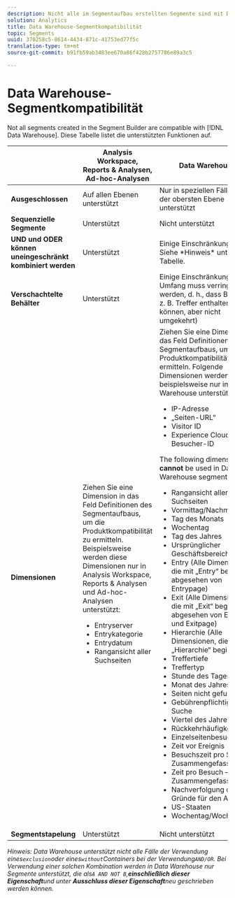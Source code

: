 ```yaml
---
description: Nicht alle im Segmentaufbau erstellten Segmente sind mit Data Warehouse kompatibel. Diese Tabelle listet die unterstützten Funktionen auf.
solution: Analytics
title: Data Warehouse-Segmentkompatibilität
topic: Segments
uuid: 370258c5-8614-4434-871c-41753ed77f5c
translation-type: tm+mt
source-git-commit: b91fb59ab3483ee670a86f428b2757786e89a3c5

---
```



# Data Warehouse-Segmentkompatibilität

Not all segments created in the Segment Builder are compatible with [!DNL Data Warehouse]. Diese Tabelle listet die unterstützten Funktionen auf.

<table id="table_BBB1DAFDF85041598FA4AF869172CF7F"> 
 <thead> 
  <tr> 
   <th colname="col1" class="entry"> </th> 
   <th colname="col2" class="entry"> Analysis Workspace, Reports &amp; Analysen, Ad-hoc-Analysen </th> 
   <th colname="col3" class="entry"> Data Warehouse </th> 
  </tr> 
 </thead>
 <tbody> 
  <tr> 
   <td colname="col1"> <b>Ausgeschlossen</b> </td> 
   <td colname="col2"> Auf allen Ebenen unterstützt </td> 
   <td colname="col3"> Nur in speziellen Fällen auf der obersten Ebene unterstützt </td> 
  </tr> 
  <tr> 
   <td colname="col1"> <b>Sequenzielle Segmente</b> </td> 
   <td colname="col2"> Unterstützt </td> 
   <td colname="col3"> Nicht unterstützt </td> 
  </tr> 
  <tr> 
   <td colname="col1"> <b>UND und ODER können uneingeschränkt kombiniert werden</b> </td> 
   <td colname="col2"> Unterstützt </td> 
   <td colname="col3"> Einige Einschränkungen. Siehe *Hinweis* unten Tabelle. </td> 
  </tr> 
  <tr> 
   <td colname="col1"> <b>Verschachtelte Behälter</b> </td> 
   <td colname="col2"> Unterstützt </td> 
   <td colname="col3"> Einige Einschränkungen (der Umfang muss verringert werden, d. h., dass Besucher z. B. Treffer enthalten können, aber nicht umgekehrt) </td> 
  </tr> 
  <tr> 
   <td colname="col1"> <b>Dimensionen</b> </td> 
   <td colname="col2">Ziehen Sie eine Dimension in das Feld <span class="uicontrol">Definitionen</span> des Segmentaufbaus, um die Produktkompatibilität zu ermitteln. Beispielsweise werden diese Dimensionen nur in Analysis Workspace, Reports &amp; Analysen und Ad-hoc-Analysen unterstützt: 
    <ul id="ul_BD708CC3A16743F49F998D1046EC70A3"> 
     <li id="li_240DA619D50B4336ACD9117BF59AF10A">Entryserver </li> 
     <li id="li_222D4D4116674EF8A52945CCB9C78719">Entrykategorie </li> 
     <li id="li_5A43C846E2EA4EFCB892DE9E0607C68C">Entrydatum </li> 
     <li id="li_8E9CABBE04FC4A7A9A5D2BDD34AD3C87">Rangansicht aller Suchseiten </li> 
    </ul> </td> 
   <td colname="col3"> Ziehen Sie eine Dimension in das Feld <span class="uicontrol">Definitionen</span> des Segmentaufbaus, um die Produktkompatibilität zu ermitteln. Folgende Dimensionen werden beispielsweise nur in Data Warehouse unterstützt: 
    <ul id="ul_61A5B314CCCF497DB0385324E3309E22"> 
     <li id="li_1254089BDFAE4E0F8E51CB1511BBBF53">IP-Adresse </li> 
     <li id="li_D8E040F77A8C46A084547F4FE685CB10">„Seiten-URL“ </li> 
     <li id="li_4C79AE900CF6458780C124143DC6FA5B">Visitor ID </li> 
     <li id="li_4EC10645DE9740609D8DDFD4F668FE67">Experience Cloud-Besucher-ID </li> 
    </ul> <p>The following dimensions <b>cannot </b>be used in Data Warehouse segments: </p> 
    <ul id="ul_FE143F6D1ABF45DAA444E1B5691C7D4F"> 
     <li id="li_E77F3CC45BA04674B857FE5AB19D56F1">Rangansicht aller Suchseiten </li> 
     <li id="li_95E1549C13F14BA0B32686401EE78E31">Vormittag/Nachmittag </li> 
     <li id="li_6F1C8FC2E7674A0CA14B70B65784D896">Tag des Monats </li> 
     <li id="li_79D1A91D741D4CCC937D07906D71F964">Wochentag </li> 
     <li id="li_4008565353084611BD782B98D50C0611">Tag des Jahres </li> 
     <li id="li_F87D78F125874087BFF74FAAE2BA46F5">Ursprünglicher Geschäftsbereich </li> 
     <li id="li_53DA4E64C6714CFF90D164245D01C16A">Entry (Alle Dimensionen, die mit „Entry“ beginnen, abgesehen von Entrypage) </li> 
     <li id="li_7F26B0E54A4A48319F31D8FC499D1CF2">Exit (Alle Dimensionen, die mit „Exit“ beginnen, abgesehen von Exitlink und Exitpage) </li> 
     <li id="li_1877D2D8A95B43F29CAA426BF2FE4996">Hierarchie (Alle Dimensionen, die mit „Hierarchie“ beginnen) </li> 
     <li id="li_DF0BCC63ED274ABEA1C5A28274936310">Treffertiefe </li> 
     <li id="li_98BE56213E1A4FD28D4858D53C46D23E">Treffertyp </li> 
     <li id="li_52ECB31657DF4180BDB9C8D21CC74313">Stunde des Tages </li> 
     <li id="li_93716207F2614822ACB84100B35D27BC">Monat des Jahres </li> 
     <li id="li_FFC8E1F7092C4876A7E9F2365CC234B9">Seiten nicht gefunden </li> 
     <li id="li_7A070C8E0F664F5AB554555B17D0E4E6">Gebührenpflichtige Suche </li> 
     <li id="li_12228C18BF90463C8D8394FB810843D3">Viertel des Jahres </li> 
     <li id="li_1833B6E2011C4757A60CAA2C98B35AFA">Rückkehrhäufigkeit </li> 
     <li id="li_39154CD74A534D9AA09C701FE1E2C521">Einzelseitenbesuche </li> 
     <li id="li_84BDE34DD577488881E8842D2DE72D3C">Zeit vor Ereignis </li> 
     <li id="li_552BE3414CC949B3B24BE99298945874">Besuchszeit pro Seite – Zusammengefasst </li> 
     <li id="li_33D815E04CB3493C82BE33E958C2D7B9">Zeit pro Besuch – Zusammengefasst </li> 
     <li id="li_76F2BB88B8CD456DB50D04F36BB7854B">Nachverfolgung der Gründe für den Ausstieg </li> 
     <li id="li_07345E08D0584CEC99128A0542587019">US-Staaten </li> 
     <li id="li_3D6BD9E927334B9BBC29E602D1103F7A">Wochentag/Wochenende </li> 
    </ul> </td> 
  </tr> 
  <tr> 
   <td colname="col1"> <b>Segmentstapelung</b> </td> 
   <td colname="col2"> Unterstützt </td> 
   <td colname="col3"> Nicht unterstützt </td> 
  </tr> 
 </tbody> 
</table>

*Hinweis: Data Warehouse unterstützt nicht alle Fälle der Verwendung eines`exclusion`oder eines`without`Containers bei der Verwendung`AND/OR`. Bei Verwendung einer solchen Kombination werden in Data Warehouse nur Segmente unterstützt, die als`A AND NOT B`,**einschließlich dieser Eigenschaft**und unter **Ausschluss dieser Eigenschaft**neu geschrieben werden können.*
